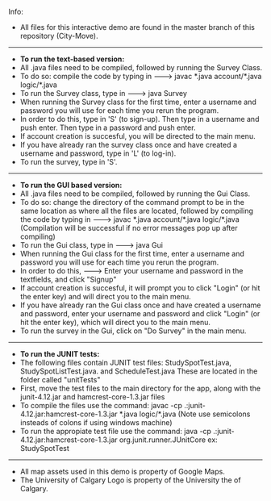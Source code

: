 Info:
- All files for this interactive demo are found in the master branch of this repository (City-Move).
---------------------------------
- **To run the text-based version:**
- All .java files need to be compiled, followed by running the Survey Class.
- To do so: compile the code by typing in ---> javac \*.java account/\*.java logic/\*.java
- To run the Survey class, type in ---> java Survey
- When running the Survey class for the first time, enter a username and password you will use for each time you rerun the program.
- In order to do this, type in 'S' (to sign-up). Then type in a username and push enter. Then type in a password and push enter.
- If account creation is succesful, you will be directed to the main menu.
- If you have already ran the survey class once and have created a username and password, type in 'L' (to log-in).
- To run the survey, type in 'S'.
---------------------------------
- **To run the GUI based version:**
- All .java files need to be compiled, followed by running the Gui Class.
- To do so: change the directory of the command prompt to be in the same location as where all the files are located, followed by compiling the code by typing in ---> javac \*.java account/\*.java logic/\*.java (Compilation will be successful if no error messages pop up after compiling)
- To run the Gui class, type in ---> java Gui
- When running the Gui class for the first time, enter a username and password you will use for each time you rerun the program.
- In order to do this, ---> Enter your username and password in the textfields, and click "Signup"
- If account creation is succesful, it will prompt you to click "Login" (or hit the enter key) and will direct you to the main menu.
- If you have already ran the Gui class once and have created a username and password, enter your username and password and click "Login" (or hit the enter key), which will direct you to the main menu.
- To run the survey in the Gui, click on "Do Survey" in the main menu.
--------------------------------
- **To run the JUNIT tests:**
- The following files contain JUNIT test files: StudySpotTest.java, StudySpotListTest.java. and ScheduleTest.java These are located in the folder called "unitTests"
- First, move the test files to the main directory for the app, along with the junit-4.12.jar and hamcrest-core-1.3.jar files
- To compile the files use the command: javac -cp .:junit-4.12.jar:hamcrest-core-1.3.jar \*.java logic/\*.java
(Note use semicolons insteads of colons if using windows machine) 
- To run the appropiate test file use the command: java -cp .:junit-4.12.jar:hamcrest-core-1.3.jar org.junit.runner.JUnitCore <test class> ex: StudySpotTest 
--------------------------------
- All map assets used in this demo is property of Google Maps.
- The University of Calgary Logo is property of the University the of Calgary.
